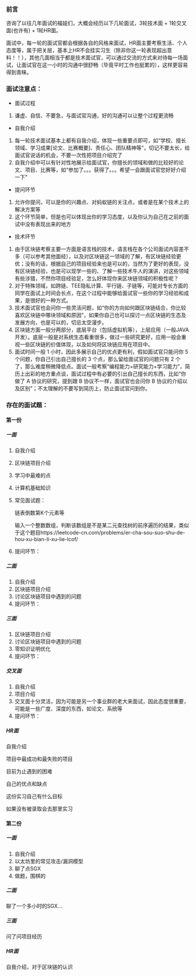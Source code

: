 ### 前言

咨询了以往几年面试的福娃们，大概会经历以下几轮面试，3轮技术面 + 1轮交叉面(也许有) + 1轮HR面。

面试中，每一轮的面试官都会根据各自的风格来面试，HR面主要考察生活、个人态度等，属于把关层，基本上HR不会挂实习生（除非你这一轮表现超出意料！！），其他几面相当于都是技术面试官，可以通过交流的方式来对待每一场面试，让面试官在这一小时的沟通中很舒畅（毕竟平时工作也挺累的），这样更容易得到青睐。

### 面试注意点：

- 面试过程 

1. 谦虚、自信、不要急，与面试官沟通，好的沟通可以让整个过程更流畅 

- 自我介绍 

1. 每一轮技术面试基本上都有自我介绍，体现一些重要点即可，如“学校、擅长领域、学习成果[论文、比赛概要]、责任心、团队精神等”，切记不要太长，给面试官说话的机会，不要一次性把项目介绍完了 
2. 自我介绍中可以有针对性地展示给面试官，你擅长的领域和做的比较好的论文、项目、比赛等，如“参加了。。。获得了。。。希望一会跟面试官您好好介绍一下” 

- 提问环节 

1. 允许你提问，可以是你的兴趣点、对蚂蚁链的关注点，或者是在某个技术上的解决方案等 
2. 这个环节简单，但是也可以体现出你的学习态度，以及你认为自己在之前的面试中没有表现出来的地方 

- 技术环节 

1. 由于区块链考察主要一方面是语言栈的技术，语言栈在各个公司面试内容差不多（可以参考其他面经），以及对区块链这一领域的了解，有区块链经验更优；没有的话，根据自己的项目经验来也是可以的，当然为了更好的表现，没有区块链经验，也是可以现学一些的、了解一些技术牛人的演讲，对这些领域有些涉猎，不然你项目经验足，怎么好体现你来区块链领域的积极性呢？ 
2. 对于特殊领域，如跨链、TEE隐私计算、平行链、子链等，可能对专长方面的同学在面试上时间会长点，在这个过程中能够给面试官一些你的学习经验和成果，是很好的一种方式。 
3. 技术面试官也会问你一些灵活问题，如“你的方向如何跟区块链结合，你比较喜欢区块链中哪块领域和原因”，如果你自己也可以探讨一点区块链的生态及发展方向，也是可以的，切忌太空漫步。 
4. 区块链方面一般分两部分，底层平台（包括虚拟机等），上层应用（一般JAVA开发）。底层一般是对系统生态看重很多，做过一些研究更好，应用一般会重视一些区块链的价值体现，以及如何将区块链应用在项目中。 
5. 面试时间一般 1 小时，因此多展示自己的优点更有利，假如面试官只能问你 5 个问题，你自己引出自己擅长的 3 个点，那么留给面试官的问题只有 2 个了，那么难度稍微降低点。面试一般考察“编程能力+研究能力+学习能力”，简历上出彩的地方重点谈，面试过程中有必要的引出自己擅长的东西，比如“你做了 A 协议的研究，提到跟 B 协议不一样，面试官也会问你 B 协议的介绍以及区别”；不太理解的不要写到简历上，防止面试官问到你。

### 存在的面试题：

#### 第一份

##### 一面

1. 自我介绍
2. 区块链项目介绍
3. 学习中最难的点
4. 计算机基础知识
5. 常见面试题：

   链表倒数第K个元素等

   输入一个整数数组，判断该数组是不是某二元查找树的前序遍历的结果，类似于这个题目https://leetcode-cn.com/problems/er-cha-sou-suo-shu-de-hou-xu-bian-li-xu-lie-lcof/

6. 提问环节：

##### 二面

1. 自我介绍
2. 区块链项目介绍
3. 讨论区块链项目中遇到的问题
4. 提问环节：

##### 三面

1. 区块链项目介绍
2. 讨论区块链项目中遇到的问题
3. 零知识证明优化
4. 提问环节：

##### 交叉面

1. 自我介绍
2. 项目介绍
3. 交叉面十分灵活，因为可能是另一个事业群的老大来面试，因此态度很重要，可能是一些广度、深度的东西，如论文、系统等
4. 提问环节：

##### HR面

自我介绍

项目中最成功和最失败的项目

目前为止遇到的困难

自己的优点和缺点

这份实习自己有什么目标

如果没有被录取会去那里实习

#### 第二份

##### 一面

1. 自我介绍
2. 以太坊里的常见攻击/漏洞模型
3. 聊了点SGX
4. 做题，围棋的

##### 二面

聊了一个多小时的SGX...

##### 三面

问了问项目经历

##### HR面

自我介绍，对于区块链的认识
